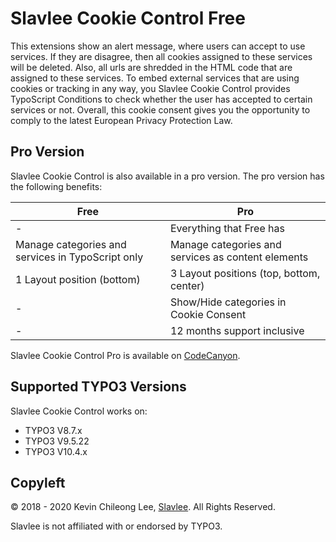 Slavlee Cookie Control Free
===========================

This extensions show an alert message, where users can accept to use services. If they are disagree, then all cookies assigned to these services will be deleted. Also, all urls are shredded in the HTML code that are assigned to these services.
To embed external services that are using cookies or tracking in any way, you Slavlee Cookie Control provides TypoScript Conditions to check whether the user has accepted to certain services or not.
Overall, this cookie consent gives you the opportunity to comply to the latest European Privacy Protection Law.

Pro Version
-----------

Slavlee Cookie Control is also available in a pro version. The pro version has the following benefits:
													 
| Free    											 | Pro												  |			   
| -------------------------------------------------- | ---------------------------------------------------|
| \-	 											 | Everything that Free has                           |
| Manage categories and services in TypoScript only	 | Manage categories and services as content elements |
| 1 Layout position (bottom)						 | 3 Layout positions (top, bottom, center)           |
| \-												 | Show/Hide categories in Cookie Consent             |
| \-												 | 12 months support inclusive                        |

Slavlee Cookie Control Pro is available on [CodeCanyon](https://codecanyon.net/item/slavlee-cookie-control/21914103).

Supported TYPO3 Versions
------------------------

Slavlee Cookie Control works on:

- TYPO3 V8.7.x
- TYPO3 V9.5.22
- TYPO3 V10.4.x

Copyleft
--------

© 2018 - 2020 Kevin Chileong Lee, [Slavlee](https://www.slavlee.de/). All Rights Reserved.

Slavlee is not affiliated with or endorsed by TYPO3.